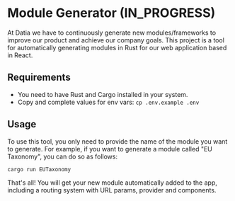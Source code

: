 # Module Generator (IN_PROGRESS)

At Datia we have to continuously generate new modules/frameworks to improve our product and achieve our company goals. This project is a tool for automatically generating modules in Rust for our web application based in React.

## Requirements
- You need to have Rust and Cargo installed in your system.
- Copy and complete values for env vars:
```cp .env.example .env```

## Usage

To use this tool, you only need to provide the name of the module you want to generate. For example, if you want to generate a module called "EU Taxonomy", you can do so as follows:

```bash
cargo run EUTaxonomy
```
That's all! You will get your new module automatically added to the app, including a routing system with URL params, provider and components.